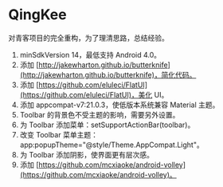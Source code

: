 # QingKee

对青客项目的完全重构，为了理清思路，总结经验。
>
1. minSdkVersion 14，最低支持 Android 4.0。
2. 添加 [http://jakewharton.github.io/butterknife](http://jakewharton.github.io/butterknife)，简化代码。
3. 添加 [https://github.com/eluleci/FlatUI](https://github.com/eluleci/FlatUI)，美化 UI。
4. 添加 appcompat-v7:21.0.3，使低版本系统兼容 Material 主题。
5. Toolbar 的背景色不受主题的影响，需要另外设置。
6. 为 Toolbar 添加菜单：setSupportActionBar(toolbar)。
7. 改变 Toolbar 菜单主题：app:popupTheme="@style/Theme.AppCompat.Light"。
8. 为 Toolbar 添加阴影，使界面更有层次感。
9. 添加 [https://github.com/mcxiaoke/android-volley](https://github.com/mcxiaoke/android-volley)。

